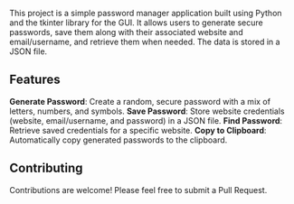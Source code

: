 This project is a simple password manager application built using Python and the tkinter library for the GUI.
It allows users to generate secure passwords, save them along with their associated website and email/username, and retrieve them when needed.
The data is stored in a JSON file.

## Features
**Generate Password**: Create a random, secure password with a mix of letters, numbers, and symbols.
**Save Password**: Store website credentials (website, email/username, and password) in a JSON file.
**Find Password**: Retrieve saved credentials for a specific website.
**Copy to Clipboard**: Automatically copy generated passwords to the clipboard.

## Contributing
Contributions are welcome! Please feel free to submit a Pull Request.

